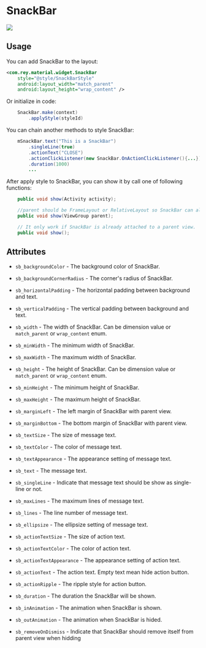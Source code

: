 SnackBar
=====================
![](https://github.com/rey5137/Material/raw/master/image/snackbar.png)

Usage
------------

You can add SnackBar to the layout:

```xml
<com.rey.material.widget.SnackBar 
    style="@style/SnackBarStyle"
    android:layout_width="match_parent"
    android:layout_height="wrap_content" />
```

Or initialize in code:

```java
    SnackBar.make(context)
        .applyStyle(styleId)

```

You can chain another methods to style SnackBar:

```java
    mSnackBar.text("This is a SnackBar")
        .singleLine(true)
        .actionText("CLOSE")
        .actionClickListener(new SnackBar.OnActionClickListener(){...})
        .duration(1000)
        ...
```

After apply style to SnackBar, you can show it by call one of following functions:

```java
    public void show(Activity activity);

    //parent should be FrameLayout or RelativeLayout so SnackBar can algin bottom.
    public void show(ViewGroup parent); 

    // It only work if SnackBar is already attached to a parent view.
    public void show(); 
```

Attributes
------------
* `sb_backgroundColor` - The background color of SnackBar.

* `sb_backgroundCornerRadius` - The corner's radius of SnackBar.

* `sb_horizontalPadding` - The horizontal padding between background and text.

* `sb_verticalPadding` - The vertical padding between background and text.

* `sb_width` - The width of SnackBar. Can be dimension value or `match_parent` or `wrap_content` enum.

* `sb_minWidth` - The minimum width of SnackBar.

* `sb_maxWidth` - The maximum width of SnackBar.

* `sb_height` - The height of SnackBar. Can be dimension value or `match_parent` or `wrap_content` enum.

* `sb_minHeight` - The minimum height of SnackBar.

* `sb_maxHeight` - The maximum height of SnackBar.

* `sb_marginLeft` - The left margin of SnackBar with parent view.

* `sb_marginBottom` - The bottom margin of SnackBar with parent view.

* `sb_textSize` - The size of message text.

* `sb_textColor` - The color of message text.

* `sb_textAppearance` - The appearance setting of message text.

* `sb_text` - The message text.

* `sb_singleLine` - Indicate that message text should be show as single-line or not.

* `sb_maxLines` - The maximum lines of message text.

* `sb_lines` - The line number of message text.

* `sb_ellipsize` - The ellipsize setting of message text.

* `sb_actionTextSize` - The size of action text.

* `sb_actionTextColor` - The color of action text.

* `sb_actionTextAppearance` - The appearance setting of action text.

* `sb_actionText` - The action text. Empty text mean hide action button.

* `sb_actionRipple` - The ripple style for action button.

* `sb_duration` - The duration the SnackBar will be shown.

* `sb_inAnimation` - The animation when SnackBar is shown.

* `sb_outAnimation` - The animation when SnackBar is hided.

* `sb_removeOnDismiss` - Indicate that SnackBar should remove itself from parent view when hidding
